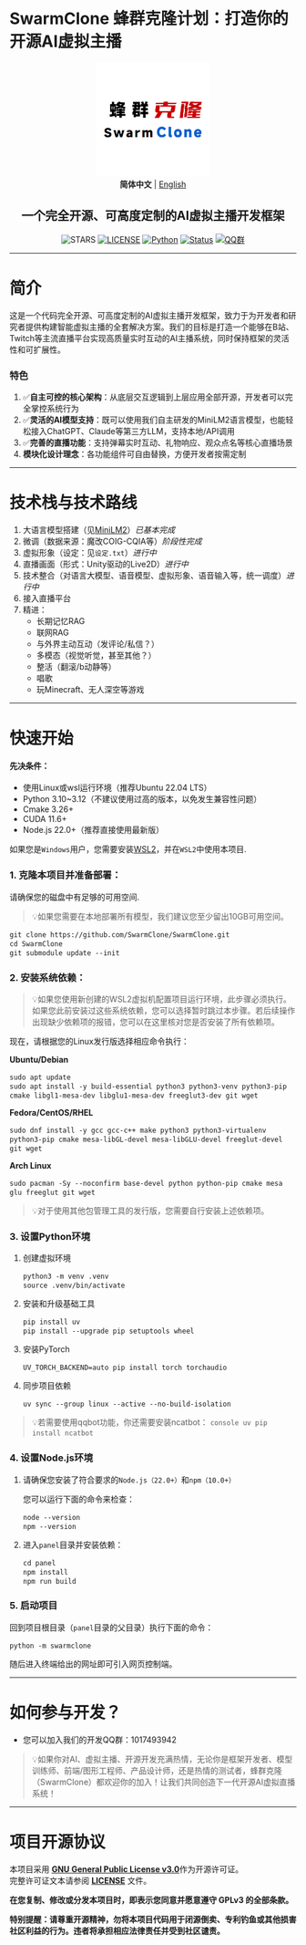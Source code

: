 # SwarmClone 蜂群克隆计划：打造你的开源AI虚拟主播
<div align="center">
<img src="docs/assets/logo.png" width="200" height="200" />
<br>
<strong>简体中文</strong> | <a href="./docs/README_en.md">English</a>
<br>
<h2>一个完全开源、可高度定制的AI虚拟主播开发框架</h2>
<!-下面这行空行千万别删->

![STARS](https://img.shields.io/github/stars/SwarmClone/SwarmClone?color=yellow&label=Github%20Stars)
[![LICENSE](https://img.shields.io/badge/LICENSE-GPLV3-red)](https://github.com/SwarmClone/SwarmClone/blob/main/LICENSE)
[![Python](https://img.shields.io/badge/Python-3.10~3.12-blue.svg)](https://www.python.org)
[![Status](https://img.shields.io/badge/Status-Active-brightgreen.svg)]()
[![QQ群](https://custom-icon-badges.demolab.com/badge/QQ群-1048307485-00BFFF?style=flat&logo=tencent-qq)](https://qm.qq.com/q/8IUfgmDqda)
</div>

---

# 简介

这是一个代码完全开源、可高度定制的AI虚拟主播开发框架，致力于为开发者和研究者提供构建智能虚拟主播的全套解决方案。我们的目标是打造一个能够在B站、Twitch等主流直播平台实现高质量实时互动的AI主播系统，同时保持框架的灵活性和可扩展性。

### 特色
1. ✅**自主可控的核心架构**：从底层交互逻辑到上层应用全部开源，开发者可以完全掌控系统行为
2. ✅**灵活的AI模型支持**：既可以使用我们自主研发的MiniLM2语言模型，也能轻松接入ChatGPT、Claude等第三方LLM，支持本地/API调用
3. ✅**完善的直播功能**：支持弹幕实时互动、礼物响应、观众点名等核心直播场景
4. **模块化设计理念**：各功能组件可自由替换，方便开发者按需定制

---

# 技术栈与技术路线
1) 大语言模型搭建（见[MiniLM2](https://github.com/swarmclone/MiniLM2)）*已基本完成*
2) 微调（数据来源：魔改COIG-CQIA等）*阶段性完成*
3) 虚拟形象（设定：见`设定.txt`）*进行中*
4) 直播画面（形式：Unity驱动的Live2D）*进行中*
5) 技术整合（对语言大模型、语音模型、虚拟形象、语音输入等，统一调度）*进行中*
6) 接入直播平台
7) 精进：
    - 长期记忆RAG
    - 联网RAG
    - 与外界主动互动（发评论/私信？）
    - 多模态（视觉听觉，甚至其他？）
    - 整活（翻滚/b动静等）
    - 唱歌
    - 玩Minecraft、无人深空等游戏

---

# 快速开始
#### 先决条件：
- 使用Linux或wsl运行环境（推荐Ubuntu 22.04 LTS）
- Python 3.10~3.12（不建议使用过高的版本，以免发生兼容性问题）
- Cmake 3.26+
- CUDA 11.6+
- Node.js 22.0+（推荐直接使用最新版）

如果您是`Windows`用户，您需要安装[WSL2](https://learn.microsoft.com/zh-cn/windows/wsl/install)，并在`WSL2`中使用本项目.

### 1. 克隆本项目并准备部署：

   请确保您的磁盘中有足够的可用空间.

   >💡如果您需要在本地部署所有模型，我们建议您至少留出10GB可用空间。

   ```console
   git clone https://github.com/SwarmClone/SwarmClone.git
   cd SwarmClone
   git submodule update --init
   ```

### 2. 安装系统依赖：

   >💡如果您使用新创建的WSL2虚拟机配置项目运行环境，此步骤必须执行。
   如果您此前安装过这些系统依赖，您可以选择暂时跳过本步骤。若后续操作出现缺少依赖项的报错，您可以在这里核对您是否安装了所有依赖项。

   现在，请根据您的Linux发行版选择相应命令执行：

   **Ubuntu/Debian**

   ```console
   sudo apt update
   sudo apt install -y build-essential python3 python3-venv python3-pip cmake libgl1-mesa-dev libglu1-mesa-dev freeglut3-dev git wget
   ```

   **Fedora/CentOS/RHEL**
   ```console
   sudo dnf install -y gcc gcc-c++ make python3 python3-virtualenv python3-pip cmake mesa-libGL-devel mesa-libGLU-devel freeglut-devel git wget
   ```

   **Arch Linux**
   ```console
   sudo pacman -Sy --noconfirm base-devel python python-pip cmake mesa glu freeglut git wget
   ```
   > 💡对于使用其他包管理工具的发行版，您需要自行安装上述依赖项。

### 3. 设置Python环境

   1. 创建虚拟环境
      ```console
      python3 -m venv .venv
      source .venv/bin/activate
      ```
   2. 安装和升级基础工具
      ```console
      pip install uv
      pip install --upgrade pip setuptools wheel
      ```
   3. 安装PyTorch
      ```console
      UV_TORCH_BACKEND=auto pip install torch torchaudio
      ```
   4. 同步项目依赖
      ```console
      uv sync --group linux --active --no-build-isolation
      ```
   >💡若需要使用qqbot功能，你还需要安装ncatbot：
      ```console
      uv pip install ncatbot
      ```
### 4. 设置Node.js环境

1. 请确保您安装了符合要求的`Node.js（22.0+）`和`npm（10.0+）`

   您可以运行下面的命令来检查：
   ```console
   node --version
   npm --version
   ```

2. 进入`panel`目录并安装依赖：

   ```console
   cd panel
   npm install
   npm run build
   ```

### 5. 启动项目
回到项目根目录（`panel`目录的父目录）执行下面的命令：
```console
python -m swarmclone
```
随后进入终端给出的网址即可引入网页控制端。

---

# 如何参与开发？
- 您可以加入我们的开发QQ群：1017493942

>💡如果你对AI、虚拟主播、开源开发充满热情，无论你是框架开发者、模型训练师、前端/图形工程师、产品设计师，还是热情的测试者，蜂群克隆（SwarmClone）都欢迎你的加入！让我们共同创造下一代开源AI虚拟直播系统！

---

# 项目开源协议

本项目采用 [**GNU General Public License v3.0**](https://www.gnu.org/licenses/gpl-3.0.en.html)作为开源许可证。  
完整许可证文本请参阅 [**LICENSE**](/LICENSE) 文件。

**在您复制、修改或分发本项目时，即表示您同意并愿意遵守 GPLv3 的全部条款。**

**特别提醒：请尊重开源精神，勿将本项目代码用于闭源倒卖、专利钓鱼或其他损害社区利益的行为。违者将承担相应法律责任并受到社区谴责。**